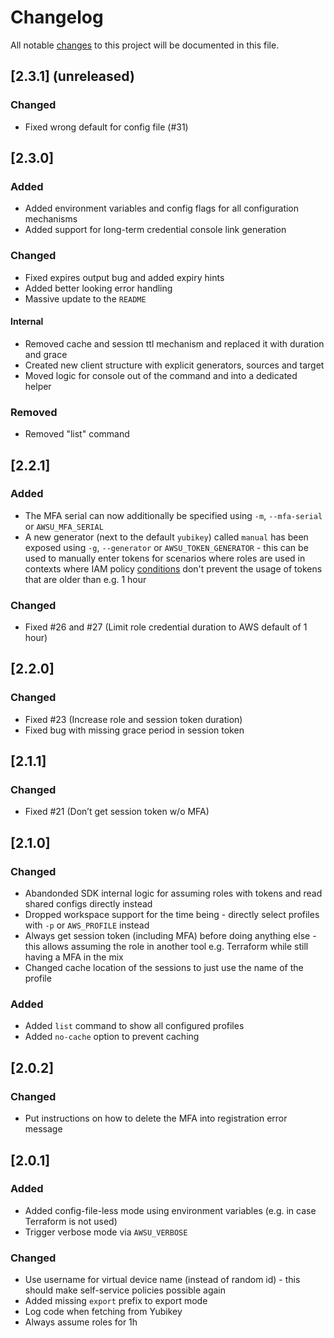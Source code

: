 # Changelog

All notable [changes](http://keepachangelog.com/en/1.0.0/) to this project will be documented in this file.

## [2.3.1] (unreleased)

### Changed

- Fixed wrong default for config file (#31)

## [2.3.0]

### Added

- Added environment variables and config flags for all configuration mechanisms
- Added support for long-term credential console link generation

### Changed

- Fixed expires output bug and added expiry hints
- Added better looking error handling
- Massive update to the `README`

#### Internal

- Removed cache and session ttl mechanism and replaced it with duration and grace
- Created new client structure with explicit generators, sources and target  
- Moved logic for console out of the command and into a dedicated helper

### Removed

- Removed "list" command

## [2.2.1]

### Added

- The MFA serial can now additionally be specified using `-m`, `--mfa-serial` or `AWSU_MFA_SERIAL`
- A new generator (next to the default `yubikey`) called `manual` has been exposed using `-g`, `--generator` or `AWSU_TOKEN_GENERATOR` - this can be used to manually enter tokens for scenarios where roles are used in contexts where IAM policy [conditions](https://docs.aws.amazon.com/IAM/latest/UserGuide/id_credentials_mfa_sample-policies.html#ExampleMFADenyNotRecent) don't prevent the usage of tokens that are older than e.g. 1 hour

### Changed

- Fixed #26 and #27 (Limit role credential duration to AWS default of 1 hour)

## [2.2.0]

### Changed

- Fixed #23 (Increase role and session token duration)
- Fixed bug with missing grace period in session token

## [2.1.1]

### Changed

- Fixed #21 (Don’t get session token w/o MFA)

## [2.1.0]

### Changed

- Abandonded SDK internal logic for assuming roles with tokens and read shared configs directly instead
- Dropped workspace support for the time being - directly select profiles with `-p` or `AWS_PROFILE` instead
- Always get session token (including MFA) before doing anything else - this allows assuming the role in another tool e.g. Terraform while still having a MFA in the mix
- Changed cache location of the sessions to just use the name of the profile

### Added

- Added `list` command to show all configured profiles
- Added `no-cache` option to prevent caching

## [2.0.2]

### Changed

- Put instructions on how to delete the MFA into registration error message

## [2.0.1]

### Added

- Added config-file-less mode using environment variables (e.g. in case Terraform is not used)
- Trigger verbose mode via `AWSU_VERBOSE`

### Changed

- Use username for virtual device name (instead of random id) - this should make self-service policies possible again
- Added missing `export` prefix to export mode
- Log code when fetching from Yubikey
- Always assume roles for 1h
